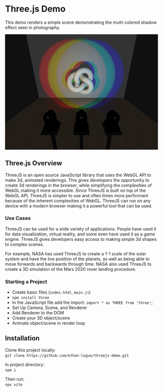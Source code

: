 # Three.js Demo
This demo renders a simple scene demonstrating the multi-colored shadow effect seen in photography.

![Preview image of demo](./assets/preview.jpg "Preview of Demo")

## Three.js Overview
ThreeJS is an open source JavaScript library that uses the WebGL API to make 3d, animated renderings. This gives developers the opportunity to create 3d renderings in the browser, while simplifying the complexities of WebGL making it more accessible. Since ThreeJS is built on top of the WebGL API, ThreeJS is simpler to use and often times more performant because of the inherent complexities of WebGL. ThreeJS can run on any device with a modern browser making it a powerful tool that can be used.

### Use Cases
ThreeJS can be used for a wide variety of applications. People have used it for data visualization, virtual reality, and some even have used it as a game engine. ThreeJS gives developers easy access to making simple 3d shapes to complex scenes.

For example, NASA has used ThreeJS to create a 1-1 scale of the solar system and have the live position of the planets, as well as being able to move forwards and backwards through time. NASA also used ThreeJS to create a 3D simulation of the Mars 2020 rover landing procedure.

### Starting a Project
- Create basic files (`index.html`, `main.js`)
- `npm install three`
- In the JavaScript file add the import: `import * as THREE from 'three'`;
- Set Up Camera, Scene, and Renderer
- Add Renderer to the DOM
- Create your 3D object/scene
- Animate object/scene in render loop

## Installation
Clone this project locally:  
`git clone https://github.com/ethan-logue/threejs-demo.git`

In project directory:  
`npm i`

Then run:  
`npx vite`
